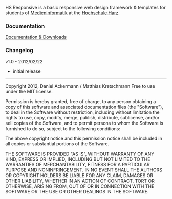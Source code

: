 HS Responsive is a basic responsive web design framework &amp; templates for students of [Medieninformatik](http://www.medieninformatik.de/) at the [Hochschule Harz](http://www.hs-harz.de/).

### Documentation

[Documentation &amp; Downloads](http://kremalicious.github.com/hsresponsive)


### Changelog

v1.0 - 2012/02/22
- initial release


* * *

Copyright 2012, Daniel Ackermann / Matthias Kretschmann
Free to use under the MIT license.

Permission is hereby granted, free of charge, to any person obtaining a copy of this software and associated documentation files (the "Software"), to deal in the Software without restriction, including without limitation the rights to use, copy, modify, merge, publish, distribute, sublicense, and/or sell copies of the Software, and to permit persons to whom the Software is furnished to do so, subject to the following conditions:

The above copyright notice and this permission notice shall be included in all copies or substantial portions of the Software.

THE SOFTWARE IS PROVIDED "AS IS", WITHOUT WARRANTY OF ANY KIND, EXPRESS OR IMPLIED, INCLUDING BUT NOT LIMITED TO THE WARRANTIES OF MERCHANTABILITY, FITNESS FOR A PARTICULAR PURPOSE AND NONINFRINGEMENT. IN NO EVENT SHALL THE AUTHORS OR COPYRIGHT HOLDERS BE LIABLE FOR ANY CLAIM, DAMAGES OR OTHER LIABILITY, WHETHER IN AN ACTION OF CONTRACT, TORT OR OTHERWISE, ARISING FROM, OUT OF OR IN CONNECTION WITH THE SOFTWARE OR THE USE OR OTHER DEALINGS IN THE SOFTWARE.